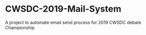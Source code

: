 # CWSDC-2019-Mail-System
A project to automate email send process for 2019 CWSDC debate Championship
